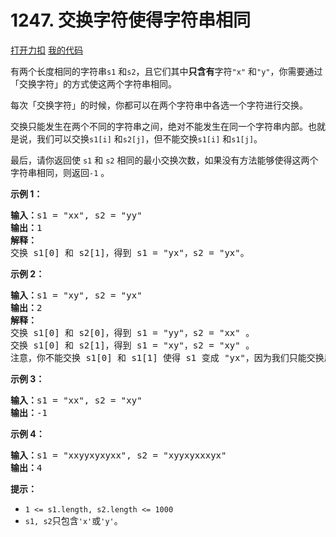 # 1247. 交换字符使得字符串相同

[打开力扣](https://leetcode.cn/problems/minimum-swaps-to-make-strings-equal) [我的代码](1247.minimum_swaps_to_make_strings_equal.py)

有两个长度相同的字符串<code>s1</code> 和<code>s2</code>，且它们其中<strong>只含有</strong>字符<code>&quot;x&quot;</code> 和<code>&quot;y&quot;</code>，你需要通过「交换字符」的方式使这两个字符串相同。

每次「交换字符」的时候，你都可以在两个字符串中各选一个字符进行交换。

交换只能发生在两个不同的字符串之间，绝对不能发生在同一个字符串内部。也就是说，我们可以交换<code>s1[i]</code> 和<code>s2[j]</code>，但不能交换<code>s1[i]</code> 和<code>s1[j]</code>。

最后，请你返回使 <code>s1</code> 和 <code>s2</code> 相同的最小交换次数，如果没有方法能够使得这两个字符串相同，则返回<code>-1</code> 。



<strong>示例 1：</strong>

<pre><strong>输入：</strong>s1 = &quot;xx&quot;, s2 = &quot;yy&quot;
<strong>输出：</strong>1
<strong>解释：
</strong>交换 s1[0] 和 s2[1]，得到 s1 = &quot;yx&quot;，s2 = &quot;yx&quot;。</pre>

<strong>示例 2：</strong>

<pre><strong>输入：</strong>s1 = &quot;xy&quot;, s2 = &quot;yx&quot;
<strong>输出：</strong>2
<strong>解释：
</strong>交换 s1[0] 和 s2[0]，得到 s1 = &quot;yy&quot;，s2 = &quot;xx&quot; 。
交换 s1[0] 和 s2[1]，得到 s1 = &quot;xy&quot;，s2 = &quot;xy&quot; 。
注意，你不能交换 s1[0] 和 s1[1] 使得 s1 变成 &quot;yx&quot;，因为我们只能交换属于两个不同字符串的字符。</pre>

<strong>示例 3：</strong>

<pre><strong>输入：</strong>s1 = &quot;xx&quot;, s2 = &quot;xy&quot;
<strong>输出：</strong>-1
</pre>

<strong>示例 4：</strong>

<pre><strong>输入：</strong>s1 = &quot;xxyyxyxyxx&quot;, s2 = &quot;xyyxyxxxyx&quot;
<strong>输出：</strong>4
</pre>



<strong>提示：</strong>

<ul>
	<li><code>1 <= s1.length, s2.length <= 1000</code></li>
	<li><code>s1, s2</code>只包含<code>&#39;x&#39;</code>或<code>&#39;y&#39;</code>。</li>
</ul>

